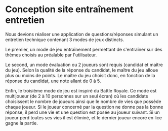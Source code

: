# Conception site entraînement entretien

Nous devions réaliser une application de questions/réponses simulant un entretien technique contenant 3 modes de jeux distincts.

Le premier, un mode de jeu entraînement permettant de s'entraîner sur des thèmes choisis au préalable par l'utilisateur.

Le second, un mode évaluation ou 2 joueurs sont requis (candidat et maître du jeu). Selon la qualité de la réponse du candidat, le maître du jeu alloue plus ou moins de points. Le maître du jeu choisit donc, en fonction de la réponse du candidat, une note allant de 0 à 5.

Enfin, le troisième mode de jeu est inspiré du Battle Royale. Ce mode est multijoueur (de 2 à 10 personnes sur un seul écran) où les candidats choisissent le nombre de joueurs ainsi que le nombre de vies que possède chaque joueur. Si le joueur concerné par la question ne donne pas la bonne réponse, il perd une vie et une question est posée au joueur suivant. Si un joueur perd toutes ses vies il est éliminé, et le dernier joueur encore en lice gagne la partie.
